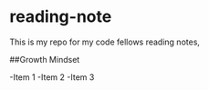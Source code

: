 # reading-note
This is my repo for my code fellows reading notes,


##Growth Mindset

-Item 1
-Item 2
-Item 3
